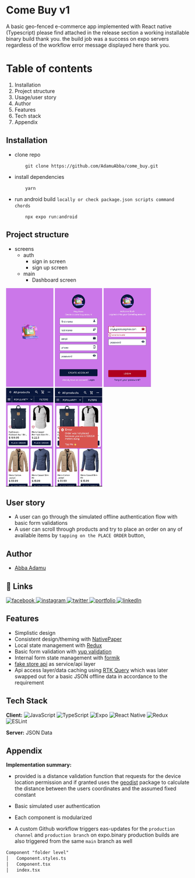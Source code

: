 # Come Buy v1


A basic geo-fenced e-commerce app implemented with React native (Typescript) please find attached in the release section a working installable binary build thank you. the build job was a success on expo servers regardless of the workflow error message displayed here thank you.

# Table of contents

1. Installation
2. Project structure
3. Usage/user story
4. Author
5. Features
6. Tech stack
7. Appendix

## Installation

- clone repo

  ```
      git clone https://github.com/AdamuAbba/come_buy.git
  ```

- install dependencies

  ```
      yarn
  ```

- run android build `locally or check package.json scripts command chords`

  ```
      npx expo run:android
  ```

## Project structure

- screens
  - auth
    - sign in screen
    - sign up screen
  - main
    - Dashboard screen

<img src="demo/splash_screen.jpg"  width="130" height="270"> <img src="demo/sign_up_screen.jpg"  width="130" height="270"> <img src="demo/sign_in_screen.jpg"  width="130" height="270"> <img src="demo/dashboard_screen.jpg"  width="130" height="270"> <img src="demo/dashboard_error_screen.jpg"  width="130" height="270">

## User story

- A user can go through the simulated offline authentication flow with basic form validations
- A user can scroll through products and try to place an order on any of available items by `tapping on the PLACE ORDER` button,

## Author

- [Abba Adamu](https://github.com/AdamuAbba)

## 🔗 Links

<a href="https://www.facebook.com/izshytypes" target="_blank">
<img src="https://img.shields.io/badge/Facebook-1877F2?style=for-the-badge&logo=facebook&logoColor=white" alt="facebook" />
</a>
<a href="https://www.instagram.com/shytypes1028/" target="_blank">
<img src="https://img.shields.io/badge/Instagram-E4405F?style=for-the-badge&logo=instagram&logoColor=white" alt="instagram" />
</a>
<a href="https://twitter.com/shytypes1028">
<img alt="twitter" src="https://img.shields.io/badge/twitter-1DA1F2?style=for-the-badge&logo=twitter&logoColor=white" alt="twitter" />
</a>
<a href="https://www.linkedin.com/in/abba-adamu"  target="_blank">
<img alt="portfolio" src="https://img.shields.io/badge/my_portfolio-000?style=for-the-badge&logo=ko-fi&logoColor=white" />
</a>
<a href="https://www.linkedin.com/in/abba-adamu">
<img alt="linkedIn" src="https://img.shields.io/badge/linkedin-0A66C2?style=for-the-badge&logo=linkedin&logoColor=white" />
</a>

## Features

- Simplistic design
- Consistent design/theming with [NativePaper]("https://reactnativepaper.com")
- Local state management with [Redux](https://redux-toolkit.js.org/)
- Basic form validation with [yup validation](https://github.com/jquense/yup)
- Internal form state management with [formik](https://formik.org/)
- [fake store api](https://fakestoreapi.com/) as service/api layer
- Api access layer/data caching using [RTK Query](https://redux-toolkit.js.org/tutorials/rtk-query) which was later swapped out for a basic JSON offline data in accordance to the requirement

## Tech Stack

**Client:** ![JavaScript](https://img.shields.io/badge/javascript-%23323330.svg?style=for-the-badge&logo=javascript&logoColor=%23F7DF1E)
![TypeScript](https://img.shields.io/badge/typescript-%23007ACC.svg?style=for-the-badge&logo=typescript&logoColor=white)
![Expo](https://img.shields.io/badge/expo-1C1E24?style=for-the-badge&logo=expo&logoColor=#D04A37)
![React Native](https://img.shields.io/badge/react_native-%2320232a.svg?style=for-the-badge&logo=react&logoColor=%2361DAFB)
![Redux](https://img.shields.io/badge/redux-%23593d88.svg?style=for-the-badge&logo=redux&logoColor=white)
![ESLint](https://img.shields.io/badge/ESLint-4B3263?style=for-the-badge&logo=eslint&logoColor=white)

**Server:** JSON Data

## Appendix

**Implementation summary:**

- provided is a distance validation function that requests for the device location permission and if granted uses the [geodist](https://www.npmjs.com/package/geodist) package to calculate the distance between the users coordinates and the assumed fixed constant

- Basic simulated user authentication
- Each component is modularized
- A custom Github workflow triggers eas-updates for the `production channel` and `production branch` on expo.binary production builds are also triggered from the same `main` branch as well

```
Component "folder level"
│   Component.styles.ts
│   Component.tsx
│   index.tsx

```
